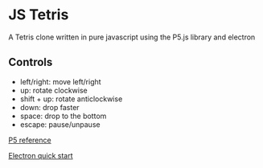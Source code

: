 # JS Tetris

A Tetris clone written in pure javascript using the P5.js library and electron

## Controls
 - left/right: move left/right
 - up: rotate clockwise
 - shift + up: rotate anticlockwise
 - down: drop faster
 - space: drop to the bottom
 - escape: pause/unpause
 

[P5 reference](https://p5js.org/)

[Electron quick start](https://www.electronjs.org/docs/latest/tutorial/quick-start)
